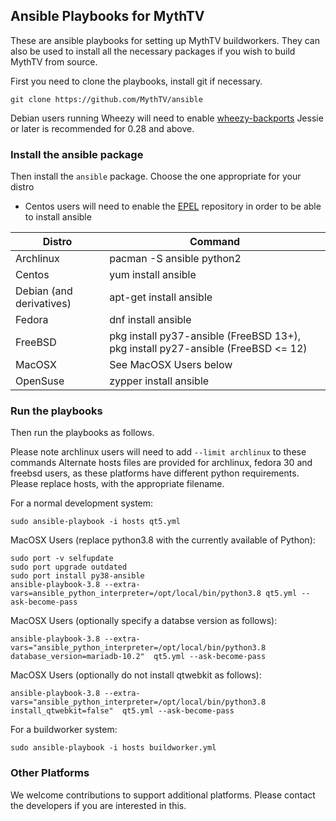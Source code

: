 ## Ansible Playbooks for MythTV
These are ansible playbooks for setting up MythTV buildworkers.
They can also be used to install all the necessary packages if
you wish to build MythTV from source.

First you need to clone the playbooks, install git if necessary.
```
git clone https://github.com/MythTV/ansible
```

Debian users running Wheezy will need to enable [wheezy-backports](https://wiki.debian.org/Backports)
Jessie or later is recommended for 0.28 and above.

### Install the ansible package
Then install the `ansible` package. Choose the one appropriate
for your distro

* Centos users will need to enable the [EPEL](https://fedoraproject.org/wiki/EPEL) repository in order to be able to install ansible

Distro | Command
-------|--------
Archlinux |  pacman -S ansible python2 
Centos | yum install ansible
Debian (and derivatives) | apt-get install ansible
Fedora | dnf install ansible
FreeBSD | pkg install py37-ansible (FreeBSD 13+), pkg install py27-ansible (FreeBSD <= 12)
MacOSX | See MacOSX Users below
OpenSuse |  zypper install ansible

### Run the playbooks
Then run the playbooks as follows.

Please note archlinux users will need to add `--limit archlinux` to these commands
Alternate hosts files are provided for archlinux, fedora 30 and freebsd users, as these
platforms have different python requirements. Please replace hosts, with the
appropriate filename.

For a normal development system:
```
sudo ansible-playbook -i hosts qt5.yml
```

MacOSX Users (replace python3.8 with the currently available of Python):
```
sudo port -v selfupdate
sudo port upgrade outdated
sudo port install py38-ansible
ansible-playbook-3.8 --extra-vars=ansible_python_interpreter=/opt/local/bin/python3.8 qt5.yml --ask-become-pass
```

MacOSX Users (optionally specify a databse version as follows):
```
ansible-playbook-3.8 --extra-vars="ansible_python_interpreter=/opt/local/bin/python3.8 database_version=mariadb-10.2"  qt5.yml --ask-become-pass
```

MacOSX Users (optionally do not install qtwebkit as follows):
```
ansible-playbook-3.8 --extra-vars="ansible_python_interpreter=/opt/local/bin/python3.8 install_qtwebkit=false"  qt5.yml --ask-become-pass
```

For a buildworker system:
```
sudo ansible-playbook -i hosts buildworker.yml
```

### Other Platforms
We welcome contributions to support additional platforms. Please contact the developers if you are interested in this.
